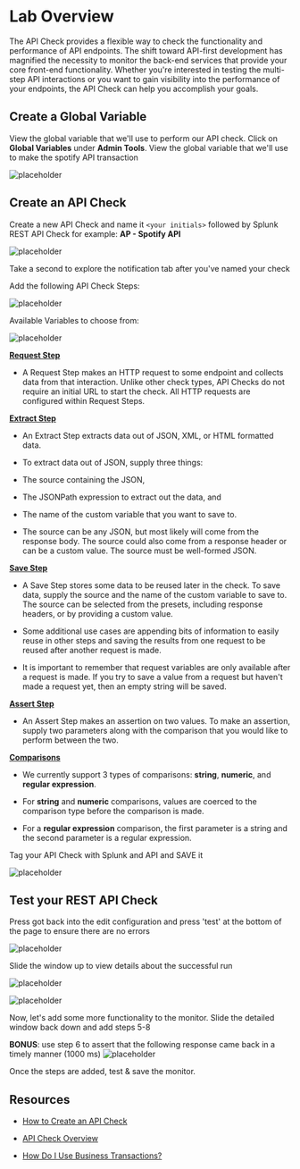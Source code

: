 # Lab Overview

The API Check provides a flexible way to check the functionality and performance of API endpoints. The shift toward API-first development has magnified the necessity to monitor the back-end services that provide your core front-end functionality. Whether you're interested in testing the multi-step API interactions or you want to gain visibility into the performance of your endpoints, the API Check can help you accomplish your goals.

## Create a Global Variable

View the global variable that we'll use to perform our API check. Click on **Global Variables** under **Admin Tools**. View the global variable that we'll use to make the spotify API transaction

![placeholder](../images/synthetics/image21.png)

## Create an API Check

Create a new API Check and name it `<your initials>` followed by Splunk REST API Check for example: **AP - Spotify API**

![placeholder](../images/synthetics/image34.png)

Take a second to explore the notification tab after you've named your check

Add the following API Check Steps:

 ![placeholder](../images/synthetics/image12.png)

Available Variables to choose from:

![placeholder](../images/synthetics/image13.png)

[**Request Step**](https://help.rigor.com/hc/en-us/articles/115004583747-API-Check-Request-Step)

- A Request Step makes an HTTP request to some endpoint and collects data from that interaction. Unlike other check types, API Checks do not require an initial URL to start the check. All HTTP requests are configured within Request Steps.

[**Extract Step**](https://help.rigor.com/hc/en-us/articles/115004582607-API-Check-Extract-Step)

- An Extract Step extracts data out of JSON, XML, or HTML formatted data.

- To extract data out of JSON, supply three things:

- The source containing the JSON,

- The JSONPath expression to extract out the data, and

- The name of the custom variable that you want to save to.

- The source can be any JSON, but most likely will come from the response body. The source could also come from a response header or can be a custom value. The source must be well-formed JSON.

[**Save Step**](https://help.rigor.com/hc/en-us/articles/115004743868-API-Check-Save-Step)

- A Save Step stores some data to be reused later in the check. To save data, supply the source and the name of the custom variable to save to. The source can be selected from the presets, including response headers, or by providing a custom value.

- Some additional use cases are appending bits of information to easily reuse in other steps and saving the results from one request to be reused after another request is made.

- It is important to remember that request variables are only available after a request is made. If you try to save a value from a request but haven't made a request yet, then an empty string will be saved.

[**Assert Step**](https://help.rigor.com/hc/en-us/articles/115004742408-API-Check-Assert-Step)

- An Assert Step makes an assertion on two values. To make an assertion, supply two parameters along with the comparison that you would like to perform between the two.

[**Comparisons**]()

- We currently support 3 types of comparisons: **string**, **numeric**, and **regular expression**.

- For **string** and **numeric** comparisons, values are coerced to the comparison type before the comparison is made.

- For a **regular expression** comparison, the first parameter is a string and the second parameter is a regular expression.

Tag your API Check with Splunk and API and SAVE it

![placeholder](../images/synthetics/image4.png)

## Test your REST API Check

Press got back into the edit configuration and press 'test' at the bottom of the page to ensure there are no errors

![placeholder](../images/synthetics/image20.png)

Slide the window up to view details about the successful run

![placeholder](../images/synthetics/image25.png)

![placeholder](../images/synthetics/image24.png)

Now, let's add some more functionality to the monitor. Slide the detailed window back down and add steps 5-8

**BONUS**: use step 6 to assert that the following response came back in a timely manner (1000 ms) ![placeholder](../images/synthetics/image7.png)

Once the steps are added, test & save the monitor.

## Resources

- [How to Create an API Check](https://help.rigor.com/hc/en-us/articles/115004817308-How-to-Create-an-API-Check)

- [API Check Overview](https://help.rigor.com/hc/en-us/articles/115004952508-API-Check-Overview)

- [How Do I Use Business Transactions?](https://help.rigor.com/hc/en-us/articles/360049442854-How-Do-I-Use-Business-Transactions)

